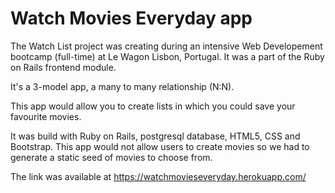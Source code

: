 # Watch Movies Everyday app

The Watch List project was creating during an intensive Web Developement bootcamp (full-time) at Le Wagon Lisbon, Portugal. It was a part of the Ruby on Rails frontend module.

It's a 3-model app, a many to many relationship (N:N).

This app would allow you to create lists in which you could save your favourite movies.

It was build with Ruby on Rails, postgresql database, HTML5, CSS and Bootstrap. This app would not allow users to create movies so we had to generate a static seed of movies to choose from.

The link was available at https://watchmovieseveryday.herokuapp.com/

